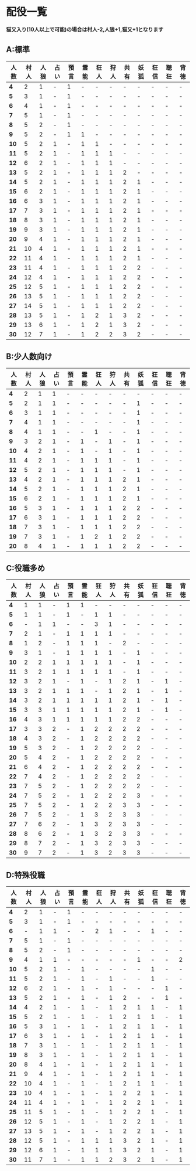 # 配役一覧

**猫又入り(10人以上で可能)の場合は村人-2,人狼+1,猫又+1となります**


## A:標準

|人数|村人|人狼|占い|預言|霊能|狂人|狩人|共有|妖狐|狂信|聴狂|背徳|
|---|---|---|---|---|---|---|---|---|---|---|---|---|
|**4**|2|1|-|1|-|-|-|-|-|-|-|-|
|**5**|3|1|-|1|-|-|-|-|-|-|-|-|
|**6**|4|1|-|1|-|-|-|-|-|-|-|-|
|**7**|5|1|-|1|-|-|-|-|-|-|-|-|
|**8**|5|2|-|1|-|-|-|-|-|-|-|-|
|**9**|5|2|-|1|1|-|-|-|-|-|-|-|
|**10**|5|2|1|-|1|1|-|-|-|-|-|-|
|**11**|5|2|1|-|1|1|1|-|-|-|-|-|
|**12**|6|2|1|-|1|1|1|-|-|-|-|-|
|**13**|5|2|1|-|1|1|1|2|-|-|-|-|
|**14**|5|2|1|-|1|1|1|2|1|-|-|-|
|**15**|6|2|1|-|1|1|1|2|1|-|-|-|
|**16**|6|3|1|-|1|1|1|2|1|-|-|-|
|**17**|7|3|1|-|1|1|1|2|1|-|-|-|
|**18**|8|3|1|-|1|1|1|2|1|-|-|-|
|**19**|9|3|1|-|1|1|1|2|1|-|-|-|
|**20**|9|4|1|-|1|1|1|2|1|-|-|-|
|**21**|10|4|1|-|1|1|1|2|1|-|-|-|
|**22**|11|4|1|-|1|1|1|2|1|-|-|-|
|**23**|11|4|1|-|1|1|1|2|2|-|-|-|
|**24**|12|4|1|-|1|1|1|2|2|-|-|-|
|**25**|12|5|1|-|1|1|1|2|2|-|-|-|
|**26**|13|5|1|-|1|1|1|2|2|-|-|-|
|**27**|14|5|1|-|1|1|1|2|2|-|-|-|
|**28**|13|5|1|-|1|2|1|3|2|-|-|-|
|**29**|13|6|1|-|1|2|1|3|2|-|-|-|
|**30**|12|7|1|-|1|2|2|3|2|-|-|-|


## B:少人数向け

|人数|村人|人狼|占い|預言|霊能|狂人|狩人|共有|妖狐|狂信|聴狂|背徳|
|---|---|---|---|---|---|---|---|---|---|---|---|---|
|**4**|2|1|1|-|-|-|-|-|-|-|-|-|
|**5**|2|1|1|-|-|-|-|-|1|-|-|-|
|**6**|3|1|1|-|-|-|-|-|1|-|-|-|
|**7**|4|1|1|-|-|-|-|-|1|-|-|-|
|**8**|4|1|1|-|-|1|-|-|1|-|-|-|
|**9**|3|2|1|-|1|-|1|-|1|-|-|-|
|**10**|4|2|1|-|1|-|1|-|1|-|-|-|
|**11**|4|2|1|-|1|1|1|-|1|-|-|-|
|**12**|5|2|1|-|1|1|1|-|1|-|-|-|
|**13**|4|2|1|-|1|1|1|2|1|-|-|-|
|**14**|5|2|1|-|1|1|1|2|1|-|-|-|
|**15**|6|2|1|-|1|1|1|2|1|-|-|-|
|**16**|5|3|1|-|1|1|1|2|2|-|-|-|
|**17**|6|3|1|-|1|1|1|2|2|-|-|-|
|**18**|7|3|1|-|1|1|1|2|2|-|-|-|
|**19**|7|3|1|-|1|2|1|2|2|-|-|-|
|**20**|8|4|1|-|1|1|1|2|2|-|-|-|


## C:役職多め

|人数|村人|人狼|占い|預言|霊能|狂人|狩人|共有|妖狐|狂信|聴狂|背徳|
|---|---|---|---|---|---|---|---|---|---|---|---|---|
|**4**|1|1|-|1|1|-|-|-|-|-|-|-|
|**5**|1|1|-|1|-|1|1|-|-|-|-|-|
|**6**|-|1|1|-|-|3|1|-|-|-|-|-|
|**7**|2|1|-|1|1|1|1|-|-|-|-|-|
|**8**|1|2|-|1|1|1|-|2|-|-|-|-|
|**9**|3|1|-|1|1|1|1|-|1|-|-|-|
|**10**|2|2|1|1|1|1|1|-|1|-|-|-|
|**11**|3|2|1|1|1|1|1|-|1|-|-|-|
|**12**|3|2|1|-|1|-|1|2|1|-|1|-|
|**13**|3|2|1|1|1|-|1|2|1|-|1|-|
|**14**|3|2|1|1|1|1|1|2|1|-|1|-|
|**15**|3|3|1|1|1|1|1|2|1|-|1|-|
|**16**|4|3|1|1|1|1|1|2|2|-|-|-|
|**17**|3|3|2|-|1|2|2|2|2|-|-|-|
|**18**|4|3|2|-|1|2|2|2|2|-|-|-|
|**19**|5|3|2|-|1|2|2|2|2|-|-|-|
|**20**|5|4|2|-|1|2|2|2|2|-|-|-|
|**21**|6|4|2|-|1|2|2|2|2|-|-|-|
|**22**|7|4|2|-|1|2|2|2|2|-|-|-|
|**23**|7|5|2|-|1|2|2|2|2|-|-|-|
|**24**|7|5|2|-|1|2|2|2|3|-|-|-|
|**25**|7|5|2|-|1|2|2|3|3|-|-|-|
|**26**|7|5|2|-|1|3|2|3|3|-|-|-|
|**27**|7|6|2|-|1|3|2|3|3|-|-|-|
|**28**|8|6|2|-|1|3|2|3|3|-|-|-|
|**29**|8|7|2|-|1|3|2|3|3|-|-|-|
|**30**|9|7|2|-|1|3|2|3|3|-|-|-|


## D:特殊役職

|人数|村人|人狼|占い|預言|霊能|狂人|狩人|共有|妖狐|狂信|聴狂|背徳|
|---|---|---|---|---|---|---|---|---|---|---|---|---|
|**4**|2|1|-|1|-|-|-|-|-|-|-|-|
|**5**|3|1|-|1|-|-|-|-|-|-|-|-|
|**6**|-|1|1|-|-|2|1|-|-|1|-|-|
|**7**|5|1|-|1|-|-|-|-|-|-|-|-|
|**8**|5|2|-|1|-|-|-|-|-|-|-|-|
|**9**|4|1|1|-|-|-|-|-|1|-|-|2|
|**10**|5|2|1|-|1|-|-|-|-|1|-|-|
|**11**|5|2|1|-|1|-|1|-|-|1|-|-|
|**12**|6|2|1|-|1|-|1|-|-|-|1|-|
|**13**|5|2|1|-|1|-|1|2|-|-|1|-|
|**14**|4|2|1|-|1|-|1|2|1|1|-|1|
|**15**|5|2|1|-|1|-|1|2|1|1|-|1|
|**16**|5|3|1|-|1|-|1|2|1|1|-|1|
|**17**|6|3|1|-|1|-|1|2|1|1|-|1|
|**18**|7|3|1|-|1|-|1|2|1|1|-|1|
|**19**|8|3|1|-|1|-|1|2|1|1|-|1|
|**20**|8|4|1|-|1|-|1|2|1|1|-|1|
|**21**|9|4|1|-|1|-|1|2|1|1|-|1|
|**22**|10|4|1|-|1|-|1|2|1|1|-|1|
|**23**|10|4|1|-|1|-|1|2|2|1|-|1|
|**24**|11|4|1|-|1|-|1|2|2|1|-|1|
|**25**|11|5|1|-|1|-|1|2|2|1|-|1|
|**26**|12|5|1|-|1|-|1|2|2|1|-|1|
|**27**|13|5|1|-|1|-|1|2|2|1|-|1|
|**28**|12|5|1|-|1|1|1|3|2|1|-|1|
|**29**|12|6|1|-|1|1|1|3|2|1|-|1|
|**30**|11|7|1|-|1|1|2|3|2|1|-|1|
